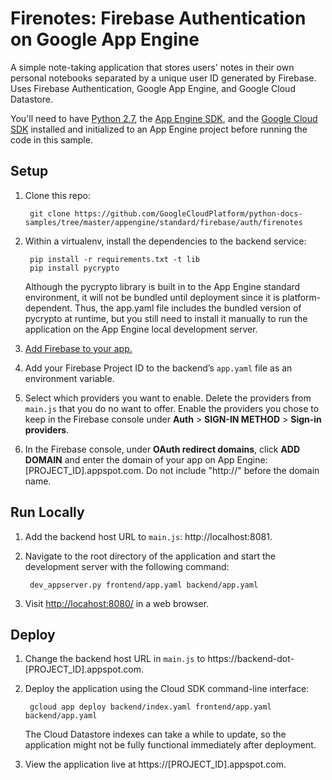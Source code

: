 # Firenotes: Firebase Authentication on Google App Engine

A simple note-taking application that stores users' notes in their own personal
notebooks separated by a unique user ID generated by Firebase. Uses Firebase
Authentication, Google App Engine, and Google Cloud Datastore.

You'll need to have [Python 2.7](https://www.python.org/), the
[App Engine SDK](https://cloud.google.com/appengine/downloads#Google_App_Engine_SDK_for_Python),
and the [Google Cloud SDK](https://cloud.google.com/sdk/?hl=en)
installed and initialized to an App Engine project before running the code in
this sample.

## Setup

1. Clone this repo:

        git clone https://github.com/GoogleCloudPlatform/python-docs-samples/tree/master/appengine/standard/firebase/auth/firenotes

1. Within a virtualenv, install the dependencies to the backend service:

        pip install -r requirements.txt -t lib
        pip install pycrypto

    Although the pycrypto library is built in to the App Engine standard
    environment, it will not be bundled until deployment since it is 
    platform-dependent. Thus, the app.yaml file includes the bundled version of
    pycrypto at runtime, but you still need to install it manually to run the 
    application on the App Engine local development server.

1. [Add Firebase to your app.](https://firebase.google.com/docs/web/setup#add_firebase_to_your_app)
1. Add your Firebase Project ID to the backend’s `app.yaml` file as an
environment variable.
1. Select which providers you want to enable. Delete the providers from
`main.js` that you do no want to offer. Enable the providers you chose to keep
in the Firebase console under **Auth** > **SIGN-IN METHOD** >
**Sign-in providers**.
1. In the Firebase console, under **OAuth redirect domains**, click
**ADD DOMAIN** and enter the domain of your app on App Engine:
[PROJECT_ID].appspot.com. Do not include "http://" before the domain name.

## Run Locally
1. Add the backend host URL to `main.js`: http://localhost:8081.
1. Navigate to the root directory of the application and start the development
server with the following command:

        dev_appserver.py frontend/app.yaml backend/app.yaml

1. Visit [http://locahost:8080/](http://locahost:8080/) in a web browser.

## Deploy
1. Change the backend host URL in `main.js` to
https://backend-dot-[PROJECT_ID].appspot.com.
1. Deploy the application using the Cloud SDK command-line interface:

        gcloud app deploy backend/index.yaml frontend/app.yaml backend/app.yaml

    The Cloud Datastore indexes can take a while to update, so the application
    might not be fully functional immediately after deployment.

1. View the application live at https://[PROJECT_ID].appspot.com.

